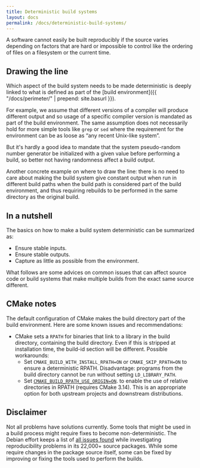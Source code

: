 ```yaml
---
title: Deterministic build systems
layout: docs
permalink: /docs/deterministic-build-systems/
---
```


A software cannot easily be built reproducibly if the source varies
depending on factors that are hard or impossible to control like the
ordering of files on a filesystem or the current time.

Drawing the line
----------------

Which aspect of the build system needs to be made deterministic is
deeply linked to what is defined as part of the
[build environment]({{ "/docs/perimeter/" | prepend: site.basurl }}).

For example, we assume that different versions of a compiler will
produce different output and so usage of a specific
compiler version is mandated as part of the build environment. The same
assumption does not necessarily hold for more simple tools like `grep`
or `sed` where the requirement for the environment can be as loose as
“any recent Unix-like system”.

But it's hardly a good idea to mandate that the system pseudo-random
number generator be initialized with a given value before performing a
build, so better not having randomness affect a build output.

Another concrete example on where to draw the line: there is no need to
care about making the build system give constant output when run in
different build paths when the build path is considered part of the
build environment, and thus requiring rebuilds to be performed in the
same directory as the original build.

In a nutshell
-------------

The basics on how to make a build system deterministic can be summarized
as:

 * Ensure stable inputs.
 * Ensure stable outputs.
 * Capture as little as possible from the environment.

What follows are some advices on common issues that can affect source
code or build systems that make multiple builds from the exact same
source different.

CMake notes
-----------
The default configuration of CMake makes the build directory part of the
build environment. Here are some known issues and recommendations:

 * CMake sets a `RPATH` for binaries that link to a library in the build
   directory, containing the build directory. Even if this is stripped
   at installation time, the build-id section will be different.
   Possible workarounds:
   * Set `CMAKE_BUILD_WITH_INSTALL_RPATH=ON` or `CMAKE_SKIP_RPATH=ON` to
     ensure a deterministic RPATH. Disadvantage: programs from the build
     directory cannot be run without setting `LD_LIBRARY_PATH`.
   * Set
     [`CMAKE_BUILD_RPATH_USE_ORIGIN=ON`](https://cmake.org/cmake/help/git-master/prop_tgt/BUILD_RPATH_USE_ORIGIN.html).
     to enable the use of relative directories in RPATH (requires CMake
     3.14). This is an appropriate option for both upstream projects
     and downstream distributions.

Disclaimer
----------

Not all problems have solutions currently. Some tools that might be used
in a build process might require fixes to become non-deterministic. The
Debian effort keeps a list of [all issues
found](https://reproducible.debian.net/index_issues.html) while
investigating reproducibility problems in its 22,000+ source packages.
While some require changes in the package source itself, some can be
fixed by improving or fixing the tools used to perform the builds.
